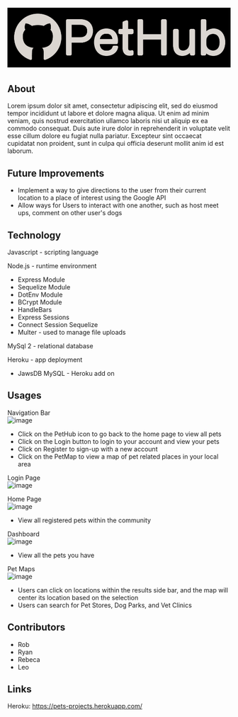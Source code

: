 <h1 align="center">
  <br>
  <a href="" rel="noopener">
  <img src="public/images/pethub-wb-33.png"></a>
  <br>
</h1>

## About

Lorem ipsum dolor sit amet, consectetur adipiscing elit, sed do eiusmod tempor incididunt ut labore et dolore magna aliqua. Ut enim ad minim veniam, quis nostrud exercitation ullamco laboris nisi ut aliquip ex ea commodo consequat. Duis aute irure dolor in reprehenderit in voluptate velit esse cillum dolore eu fugiat nulla pariatur. Excepteur sint occaecat cupidatat non proident, sunt in culpa qui officia deserunt mollit anim id est laborum.

## Future Improvements
- Implement a way to give directions to the user from their current location to a place of interest using the Google API
- Allow ways for Users to interact with one another, such as host meet ups, comment on other user's dogs

## Technology
Javascript - scripting language </br>

Node.js - runtime environment</br>
- Express Module</br>
- Sequelize Module</br>
- DotEnv Module</br>
- BCrypt Module</br>
- HandleBars</br>
- Express Sessions</br>
- Connect Session Sequelize
- Multer - used to manage file uploads
    
MySql 2 - relational database</br>

Heroku - app deployment</br>
- JawsDB MySQL - Heroku add on</br>

## Usages
Navigation Bar </br>
![image](https://user-images.githubusercontent.com/101683611/185191834-a10fb73f-e9dc-4489-b00e-8134233430a8.png)
- Click on the PetHub icon to go back to the home page to view all pets
- Click on the Login button to login to your account and view your pets
- Click on Register to sign-up with a new account
- Click on the PetMap to view a map of pet related places in your local area 

Login Page </br>
![image](https://user-images.githubusercontent.com/101683611/185191762-09254714-e440-4389-ae2a-65811d61b1d9.png)

Home Page </br>
![image](https://user-images.githubusercontent.com/101683611/185192776-4237622e-7d91-4206-b69a-07d162152895.png)
- View all registered pets within the community

Dashboard </br>
![image](https://user-images.githubusercontent.com/101683611/185192363-8dd12510-0f13-469a-8523-e3283bf58967.png)
- View all the pets you have

Pet Maps</br>
![image](https://user-images.githubusercontent.com/101683611/185190347-c12084cd-605f-4ea7-a6c7-e756e7da2adc.png)
- Users can click on locations within the results side bar, and the map will center its location based on the selection
- Users can search for Pet Stores, Dog Parks, and Vet Clinics

## Contributors

* Rob
* Ryan
* Rebeca
* Leo

## Links

Heroku: https://pets-projects.herokuapp.com/